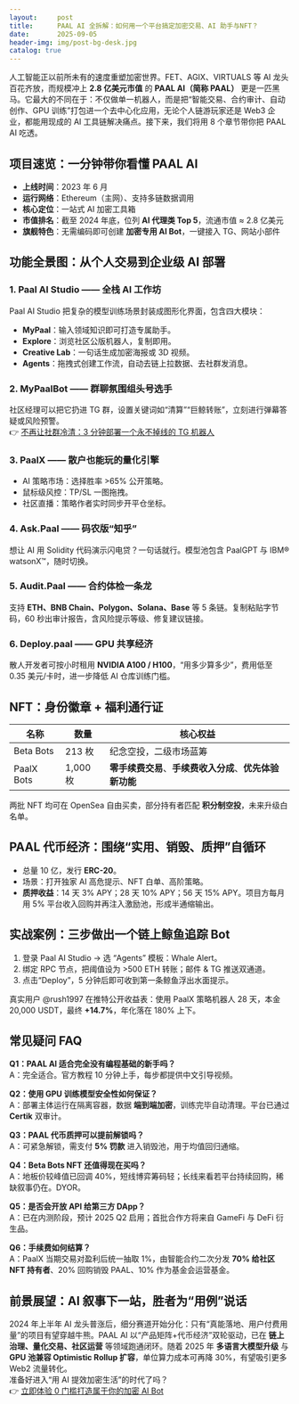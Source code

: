 ```yaml
---
layout:     post
title:      PAAL AI 全拆解：如何用一个平台搞定加密交易、AI 助手与NFT？
date:       2025-09-05
header-img: img/post-bg-desk.jpg
catalog: true
---
```


人工智能正以前所未有的速度重塑加密世界。FET、AGIX、VIRTUALS 等 AI 龙头百花齐放，而规模冲上 **2.8 亿美元市值** 的 **PAAL AI（简称 PAAL）** 更是一匹黑马。它最大的不同在于：不仅做单一机器人，而是把“智能交易、合约审计、自动创作、GPU 训练”打包进一个去中心化应用，无论个人链游玩家还是 Web3 企业，都能用现成的 AI 工具链解决痛点。接下来，我们将用 8 个章节带你把 PAAL AI 吃透。

## 项目速览：一分钟带你看懂 PAAL AI

- **上线时间**：2023 年 6 月  
- **运行网络**：Ethereum（主网）、支持多链数据调用  
- **核心定位**：一站式 AI 加密工具箱  
- **市值排名**：截至 2024 年底，位列 **AI 代理类 Top 5**，流通市值 ≈ 2.8 亿美元  
- **旗舰特色**：无需编码即可创建 **加密专用 AI Bot**，一键接入 TG、网站小部件  

## 功能全景图：从个人交易到企业级 AI 部署

### 1. Paal AI Studio —— 全栈 AI 工作坊  
Paal AI Studio 把复杂的模型训练场景封装成图形化界面，包含四大模块：

- **MyPaal**：输入领域知识即可打造专属助手。  
- **Explore**：浏览社区公版机器人，复制即用。  
- **Creative Lab**：一句话生成加密海报或 3D 视频。  
- **Agents**：拖拽式创建工作流，自动去链上拉数据、去社群发消息。

### 2. MyPaalBot —— 群聊氛围组头号选手  
社区经理可以把它扔进 TG 群，设置关键词如“清算”“巨鲸转账”，立刻进行弹幕答疑或风险预警。  
👉 [不再让社群冷清：3 分钟部署一个永不掉线的 TG 机器人](https://okxdog.com/)

### 3. PaalX —— 散户也能玩的量化引擎  
- AI 策略市场：选择胜率 >65% 公开策略。  
- 鼠标级风控：TP/SL 一图拖拽。  
- 社区直播：策略作者实时同步开平仓坐标。

### 4. Ask.Paal —— 码农版“知乎”  
想让 AI 用 Solidity 代码演示闪电贷？一句话就行。模型池包含 PaalGPT 与 IBM® watsonX™，随时切换。

### 5. Audit.Paal —— 合约体检一条龙  
支持 **ETH、BNB Chain、Polygon、Solana、Base** 等 5 条链。复制粘贴字节码，60 秒出审计报告，含风险提示等级、修复建议链接。

### 6. Deploy.paal —— GPU 共享经济  
散人开发者可按小时租用 **NVIDIA A100 / H100**，“用多少算多少”，费用低至 0.35 美元/卡时，进一步降低 AI 仓库训练门槛。

## NFT：身份徽章 + 福利通行证

| 名称 | 数量 | 核心权益 |
|---|---|---|
| Beta Bots | 213 枚 | 纪念空投，二级市场蓝筹 |
| PaalX Bots | 1,000 枚 | **零手续费交易**、**手续费收入分成**、**优先体验新功能** |

两批 NFT 均可在 OpenSea 自由买卖，部分持有者匹配 **积分制空投**，未来升级白名单。

## PAAL 代币经济：围绕“实用、销毁、质押”自循环

- 总量 10 亿，发行 **ERC-20**。  
- 场景：打开独家 AI 高危提示、NFT 白单、高阶策略。  
- **质押收益**：14 天 3% APY；28 天 10% APY；56 天 15% APY。项目方每月用 5% 平台收入回购并再注入激励池，形成半通缩输出。

## 实战案例：三步做出一个链上鲸鱼追踪 Bot

1. 登录 Paal AI Studio → 选 “Agents” 模板：Whale Alert。  
2. 绑定 RPC 节点，把阈值设为 >500 ETH 转账；邮件 & TG 推送双通道。  
3. 点击“Deploy”，5 分钟后即可收到第一条鲸鱼浮出水面提示。

真实用户 @rush1997 在推特公开收益表：使用 PaalX 策略机器人 28 天，本金 20,000 USDT，最终 **+14.7%**，年化落在 180% 上下。

## 常见疑问 FAQ

**Q1：PAAL AI 适合完全没有编程基础的新手吗？**  
A：完全适合。官方教程 10 分钟上手，每步都提供中文引导视频。  

**Q2：使用 GPU 训练模型安全性如何保证？**  
A：部署主体运行在隔离容器，数据 **端到端加密**，训练完毕自动清理。平台已通过 **Certik** 双审计。  

**Q3：PAAL 代币质押可以提前解锁吗？**  
A：可紧急解锁，需支付 **5% 罚款** 进入销毁池，用于均值回归通缩。  

**Q4：Beta Bots NFT 还值得现在买吗？**  
A：地板价较峰值已回调 40%，短线博弈筹码轻；长线来看若平台持续回购，稀缺叙事仍在。DYOR。  

**Q5：是否会开放 API 给第三方 DApp？**  
A：已在内测阶段，预计 2025 Q2 启用；首批合作方将来自 GameFi 与 DeFi 衍生品。  

**Q6：手续费如何结算？**  
A：PaalX 当期交易对盈利后统一抽取 1%，由智能合约二次分发 **70% 给社区 NFT 持有者**、20% 回购销毁 PAAL、10% 作为基金会运营基金。

## 前景展望：AI 叙事下一站，胜者为“用例”说话

2024 年上半年 AI 龙头普涨后，细分赛道开始分化：只有“真能落地、用户付费用量”的项目有望穿越牛熊。PAAL AI 以“产品矩阵+代币经济”双轮驱动，已在 **链上治理、量化交易、社区运营** 等领域跑通闭环。随着 2025 年 **多语言大模型升级** 与 **GPU 池兼容 Optimistic Rollup 扩容**，单位算力成本可再降 30%，有望吸引更多 Web2 流量转化。  
准备好进入“用 AI 提效加密生活”的时代了吗？  
👉 [立即体验 0 门槛打造属于你的加密 AI Bot](https://okxdog.com/)